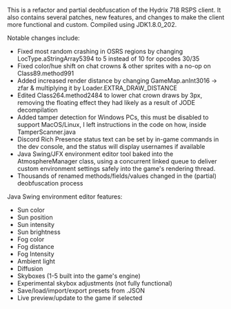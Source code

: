 This is a refactor and partial deobfuscation of the Hydrix 718 RSPS client. It also contains several patches, new features, and changes to make the client more functional and custom. Compiled using JDK1.8.0_202.

Notable changes include:
- Fixed most random crashing in OSRS regions by changing LocType.aStringArray5394 to 5 instead of 10 for opcodes 30/35
- Fixed color/hue shift on chat crowns & other sprites with a no-op on Class89.method991
- Added increased render distance by changing GameMap.anInt3016 -> zfar & multiplying it by Loader.EXTRA_DRAW_DISTANCE
- Edited Class264.method2484 to lower chat crown draws by 3px, removing the floating effect they had likely as a result of JODE decompilation
- Added tamper detection for Windows PCs, this must be disabled to support MacOS/Linux, I left instructions in the code on how, inside TamperScanner.java
- Discord Rich Presence status text can be set by in-game commands in the dev console, and the status will display usernames if available
- Java Swing/JFX environment editor tool baked into the AtmosphereManager class, using a concurrent linked queue to deliver custom environment settings safely into the game's rendering thread.
- Thousands of renamed methods/fields/values changed in the (partial) deobfuscation process

Java Swing environment editor features:
- Sun color
- Sun position
- Sun intensity
- Sun brightness
- Fog color
- Fog distance
- Fog Intensity
- Ambient light
- Diffusion
- Skyboxes (1-5 built into the game's engine)
- Experimental skybox adjustments (not fully functional)
- Save/load/import/export presets from .JSON
- Live preview/update to the game if selected
